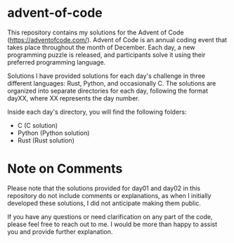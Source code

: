 # advent-of-code
This repository contains my solutions for the Advent of Code (https://adventofcode.com/). Advent of Code is an annual coding event that takes place throughout the month of December. Each day, a new programming puzzle is released, and participants solve it using their preferred programming language.

Solutions
I have provided solutions for each day's challenge in three different languages: Rust, Python, and occasionally C. The solutions are organized into separate directories for each day, following the format dayXX, where XX represents the day number.

Inside each day's directory, you will find the following folders:

- C (C solution)
- Python (Python solution)
- Rust (Rust solution)


# Note on Comments
Please note that the solutions provided for day01 and day02 in this repository do not include comments or explanations, as when I initially developed these solutions, I did not anticipate making them public.

If you have any questions or need clarification on any part of the code, please feel free to reach out to me. I would be more than happy to assist you and provide further explanation.
